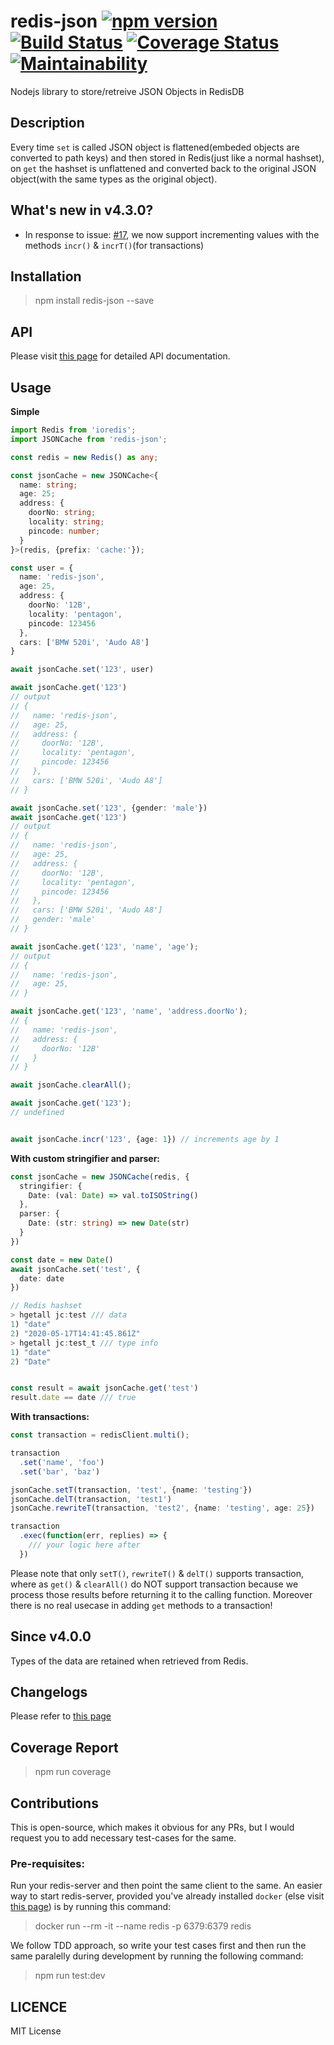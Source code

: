 # redis-json [![npm version](https://badge.fury.io/js/redis-json.svg)](https://badge.fury.io/js/redis-json) [![Build Status](https://travis-ci.com/AkashBabu/redis-json.svg?branch=master)](https://travis-ci.com/AkashBabu/redis-json) [![Coverage Status](https://coveralls.io/repos/github/AkashBabu/redis-json/badge.svg?branch=master)](https://coveralls.io/github/AkashBabu/redis-json?branch=master) [![Maintainability](https://api.codeclimate.com/v1/badges/0015747bb31d085adae8/maintainability)](https://codeclimate.com/github/AkashBabu/redis-json/maintainability)

Nodejs library to store/retreive JSON Objects in RedisDB

## Description
Every time `set` is called JSON object is flattened(embeded objects are converted to path keys) and then stored in Redis(just like a normal hashset), on `get` the hashset is unflattened and converted back to the original JSON object(with the same types as the original object). 

## What's new in v4.3.0?
- In response to issue: [#17](https://github.com/AkashBabu/redis-json/issues/17), we now support incrementing values with the methods `incr()` & `incrT()`(for transactions)


## Installation

> npm install redis-json --save

## API

Please visit [this page](docs/README.md) for detailed API documentation.

## Usage 

**Simple**
```typescript
import Redis from 'ioredis';
import JSONCache from 'redis-json';

const redis = new Redis() as any;

const jsonCache = new JSONCache<{
  name: string;
  age: 25;
  address: {
    doorNo: string;
    locality: string;
    pincode: number;
  }
}>(redis, {prefix: 'cache:'});

const user = {
  name: 'redis-json',
  age: 25,
  address: {
    doorNo: '12B',
    locality: 'pentagon',
    pincode: 123456
  },
  cars: ['BMW 520i', 'Audo A8']
}

await jsonCache.set('123', user)

await jsonCache.get('123')
// output
// {
//   name: 'redis-json',
//   age: 25,
//   address: {
//     doorNo: '12B',
//     locality: 'pentagon',
//     pincode: 123456
//   },
//   cars: ['BMW 520i', 'Audo A8']
// }

await jsonCache.set('123', {gender: 'male'})
await jsonCache.get('123')
// output
// {
//   name: 'redis-json',
//   age: 25,
//   address: {
//     doorNo: '12B',
//     locality: 'pentagon',
//     pincode: 123456
//   },
//   cars: ['BMW 520i', 'Audo A8']
//   gender: 'male'
// }

await jsonCache.get('123', 'name', 'age');
// output
// {
//   name: 'redis-json',
//   age: 25,
// }

await jsonCache.get('123', 'name', 'address.doorNo');
// {
//   name: 'redis-json',
//   address: {
//     doorNo: '12B'
//   }
// }

await jsonCache.clearAll();

await jsonCache.get('123');
// undefined


await jsonCache.incr('123', {age: 1}) // increments age by 1
```

**With custom stringifier and parser:**
```typescript
const jsonCache = new JSONCache(redis, {
  stringifier: {
    Date: (val: Date) => val.toISOString()
  },
  parser: {
    Date: (str: string) => new Date(str)
  }
})

const date = new Date()
await jsonCache.set('test', {
  date: date
})

// Redis hashset
> hgetall jc:test /// data
1) "date"
2) "2020-05-17T14:41:45.861Z"
> hgetall jc:test_t /// type info
1) "date"
2) "Date"


const result = await jsonCache.get('test')
result.date == date /// true
```

**With transactions:**
```typescript
const transaction = redisClient.multi();

transaction
  .set('name', 'foo')
  .set('bar', 'baz')

jsonCache.setT(transaction, 'test', {name: 'testing'})
jsonCache.delT(transaction, 'test1')
jsonCache.rewriteT(transaction, 'test2', {name: 'testing', age: 25})

transaction
  .exec(function(err, replies) => {
    /// your logic here after
  })
```
Please note that only `setT()`, `rewriteT()` & `delT()` supports transaction, where as `get()` & `clearAll()` do NOT support transaction because we process those results before returning it to the calling function. Moreover there is no real usecase in adding `get` methods to a transaction!



## Since v4.0.0

Types of the data are retained when retrieved from Redis.

## Changelogs

Please refer to [this page](https://github.com/AkashBabu/redis-json/blob/master/CHANGELOG.md)

## Coverage Report
> npm run coverage

## Contributions
This is open-source, which makes it obvious for any PRs, but I would request you to add necessary test-cases for the same.

### Pre-requisites:
Run your redis-server and then point the same client to the same. 
An easier way to start redis-server, provided you've already installed `docker` (else visit [this page](https://docs.docker.com/get-docker/)) is by running this command:
> docker run --rm -it --name redis -p 6379:6379 redis

We follow TDD approach, so write your test cases first and then run the same paralelly during development by running the following command:
> npm run test:dev

## LICENCE

MIT License
